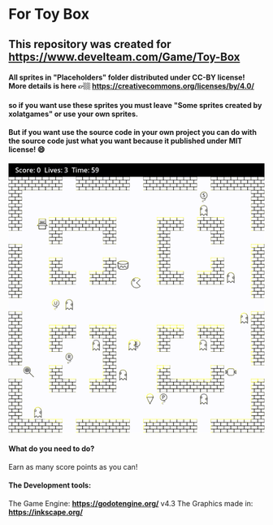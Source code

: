 # For Toy Box

## This repository was created for https://www.develteam.com/Game/Toy-Box

#### All sprites in "Placeholders" folder distributed under CC-BY license! More details is here 👉🏼 https://creativecommons.org/licenses/by/4.0/
#### so if you want use these sprites you must leave "Some sprites created by xolatgames" or use your own sprites.
#### But if you want use the source code in your own project you can do with the source code just what you want because it published under MIT license! 😄 

![image info](Preview.gif)

#### What do you need to do?

Earn as many score points as you can!

#### The Development tools:

The Game Engine: **https://godotengine.org/**   v4.3
The Graphics made in: **https://inkscape.org/**
